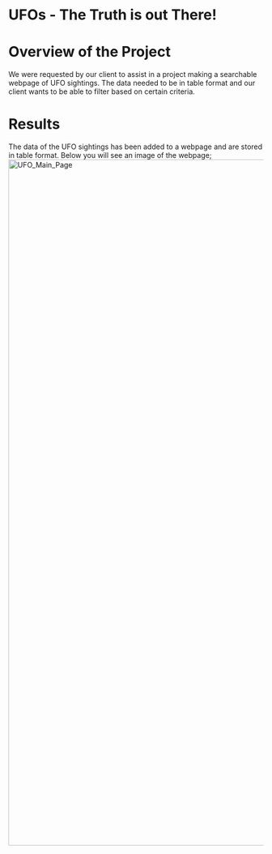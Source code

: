 # UFOs - The Truth is out There! 

# Overview of the Project

We were requested by our client to assist in a project making a searchable webpage of UFO sightings. The data needed to be in table format and our client wants to be able to filter based on certain criteria. 

# Results

The data of the UFO sightings has been added to a webpage and are stored in table format.  Below you will see an image of the webpage; 
<img width="1356" alt="UFO_Main_Page" src="https://user-images.githubusercontent.com/98054953/167484473-dbc43527-cbac-489b-8591-072d3d78acfa.png">



